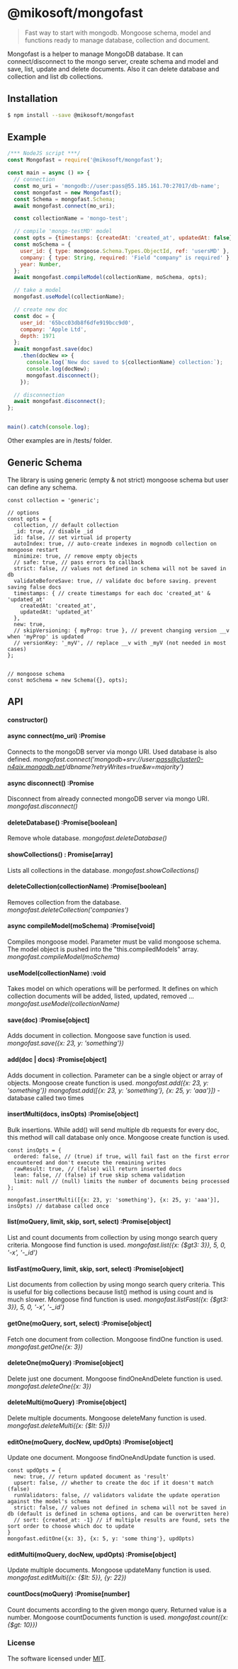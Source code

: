 # @mikosoft/mongofast
> Fast way to start with mongodb. Mongoose schema, model and functions ready to manage database, collection and document.

Mongofast is a helper to manage MongoDB database. It can connect/disconnect to the mongo server, create schema and model and save, list, update and delete documents. Also it can delete database and collection and list db collections.


## Installation
```bash
$ npm install --save @mikosoft/mongofast
```


## Example
```js
/*** NodeJS script ***/
const Mongofast = require('@mikosoft/mongofast');

const main = async () => {
  // connection
  const mo_uri = 'mongodb://user:pass@55.185.161.70:27017/db-name';
  const mongofast = new Mongofast();
  const Schema = mongofast.Schema;
  await mongofast.connect(mo_uri);

  const collectionName = 'mongo-test';

  // compile 'mongo-testMD' model
  const opts = {timestamps: {createdAt: 'created_at', updatedAt: false}};
  const moSchema = {
    user_id: { type: mongoose.Schema.Types.ObjectId, ref: 'usersMD' },
    company: { type: String, required: 'Field "company" is required' },
    year: Number,
  };
  await mongofast.compileModel(collectionName, moSchema, opts);

  // take a model
  mongofast.useModel(collectionName);

  // create new doc
  const doc = {
    user_id: '65bcc03db8f6dfe919bcc9d0',
    company: 'Apple Ltd',
    depth: 1971
  };
  await mongofast.save(doc)
    .then(docNew => {
      console.log(`New doc saved to ${collectionName} collection:`);
      console.log(docNew);
      mongofast.disconnect();
    });

  // disconnection
  await mongofast.disconnect();
};


main().catch(console.log);
```

Other examples are in /tests/ folder.


## Generic Schema
The library is using generic (empty & not strict) mongoose schema but user can define any schema.
```
const collection = 'generic';

// options
const opts = {
  collection, // default collection
  _id: true, // disable _id
  id: false, // set virtual id property
  autoIndex: true, // auto-create indexes in mognodb collection on mongoose restart
  minimize: true, // remove empty objects
  // safe: true, // pass errors to callback
  strict: false, // values not defined in schema will not be saved in db
  validateBeforeSave: true, // validate doc before saving. prevent saving false docs
  timestamps: { // create timestamps for each doc 'created_at' & 'updated_at'
    createdAt: 'created_at',
    updatedAt: 'updated_at'
  },
  new: true,
  // skipVersioning: { myProp: true }, // prevent changing version __v when 'myProp' is updated
  // versionKey: '_myV', // replace __v with _myV (not needed in most cases)
};


// mongoose schema
const moSchema = new Schema({}, opts);
```



## API

#### constructor()


#### async connect(mo_uri) :Promise
Connects to the mongoDB server via mongo URI. Used database is also defined.
*mongofast.connect('mongodb+srv://user:pass@cluster0-n4qix.mongodb.net/dbname?retryWrites=true&w=majority')*

#### async disconnect() :Promise
Disconnect from already connected mongoDB server via mongo URI.
*mongofast.disconnect()*

#### deleteDatabase() :Promise[boolean]
Remove whole database.
*mongofast.deleteDatabase()*

#### showCollections() : Promise[array]
Lists all collections in the database.
*mongofast.showCollections()*

#### deleteCollection(collectionName) :Promise[boolean]
Removes collection from the database.
*mongofast.deleteCollection('companies')*


#### async compileModel(moSchema) :Promise[void]
Compiles mongoose model. Parameter must be valid mongoose schema. The model object is pushed into the "this.compiledModels" array.
*mongofast.compileModel(moSchema)*

#### useModel(collectionName) :void
Takes model on which operations will be performed. It defines on which collection documents will be added, listed, updated, removed ...
*mongofast.useModel(collectionName)*

#### save(doc) :Promise[object]
Adds document in collection. Mongoose save function is used.
*mongofast.save({x: 23, y: 'something'})*

#### add(doc | docs) :Promise[object]
Adds document in collection. Parameter can be a single object or array of objects. Mongoose create function is used.
*mongofast.add({x: 23, y: 'something'})*
*mongofast.add([{x: 23, y: 'something'}, {x: 25, y: 'aaa'}])* - database called two times

#### insertMulti(docs, insOpts) :Promise[object]
Bulk insertions. While add() will send multiple db requests for every doc, this method will call database only once. Mongoose create function is used.
```
const insOpts = {
  ordered: false, // (true) if true, will fail fast on the first error encountered and don't execute the remaining writes
  rawResult: true, // (false) will return inserted docs
  lean: false, // (false) if true skip schema validation
  limit: null // (null) limits the number of documents being processed
};

mongofast.insertMulti([{x: 23, y: 'something'}, {x: 25, y: 'aaa'}], insOpts) // database called once
```

#### list(moQuery, limit, skip, sort, select) :Promise[object]
List and count documents from collection by using mongo search query criteria. Mongoose find function is used.
*mongofast.list({x: {$gt3: 3}}, 5, 0, '-x', '-_id')*

#### listFast(moQuery, limit, skip, sort, select) :Promise[object]
List documents from collection by using mongo search query criteria. This is useful for big collections because list() method is using count and is much slower. Mongoose find function is used.
*mongofast.listFast({x: {$gt3: 3}}, 5, 0, '-x', '-_id')*

#### getOne(moQuery, sort, select) :Promise[object]
Fetch one document from collection. Mongoose findOne function is used.
*mongofast.getOne({x: 3})*

#### deleteOne(moQuery) :Promise[object]
Delete just one document. Mongoose findOneAndDelete function is used.
*mongofast.deleteOne({x: 3})*

#### deleteMulti(moQuery) :Promise[object]
Delete multiple documents. Mongoose deleteMany function is used.
*mongofast.deleteMulti({x: {$lt: 5}})*

#### editOne(moQuery, docNew, updOpts) :Promise[object]
Update one document. Mongoose findOneAndUpdate function is used.
```
const updOpts = {
  new: true, // return updated document as 'result'
  upsert: false, // whether to create the doc if it doesn't match (false)
  runValidators: false, // validators validate the update operation against the model's schema
  strict: false, // values not defined in schema will not be saved in db (default is defined in schema options, and can be overwritten here)
  // sort: {created_at: -1} // if multiple results are found, sets the sort order to choose which doc to update
}
mongofast.editOne({x: 3}, {x: 5, y: 'some thing'}, updOpts)
```

#### editMulti(moQuery, docNew, updOpts) :Promise[object]
Update multiple documents. Mongoose updateMany function is used.
*mongofast.editMulti({x: {$lt: 5}}, {y: 22})*


#### countDocs(moQuery) :Promise[number]
Count documents according to the given mongo query. Returned value is a number. Mongoose countDocuments function is used.
*mongofast.count({x: {$gt: 10}})*




### License
The software licensed under [MIT](LICENSE).
